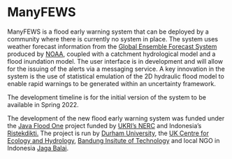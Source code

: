  # ManyFEWS
ManyFEWS is a flood early warning system that can be deployed by a community where there is currently no system in place. The system uses weather forecast information from the [Global Ensemble Forecast System](https://www.ncei.noaa.gov/products/weather-climate-models/global-ensemble-forecast) produced by [NOAA](https://www.noaa.gov), coupled with a catchment hydrological model and a flood inundation model. The user interface is in development and will allow for the issuing of the alerts via a messaging service. A key innovation in the system is the use of statistical emulation of the 2D hydraulic flood model to enable rapid warnings to be generated within an uncertainty framework. 

The development timeline is for the initial version of the system to be available in Spring 2022. 

The development of the new flood early warning system was funded under the [Java Flood One](https://www.durham.ac.uk/research/institutes-and-centres/hazard-risk-resilience/research/current-projects/indonesia-java-flood-one/) project funded by [UKRI’s NERC](https://nerc.ukri.org) and Indonesia’s [Ristekdikti.](http://litbangda.ristekdikti.go.id) The project is run by [Durham University](https://www.dur.ac.uk), the [UK Centre for Ecology and Hydrology](https://www.ceh.ac.uk), [Bandung Insitute of Technology](https://www.itb.ac.id) and local NGO in Indonesia [Jaga Balai](https://instagram.com/jagabalai?utm_medium=copy_link). 
